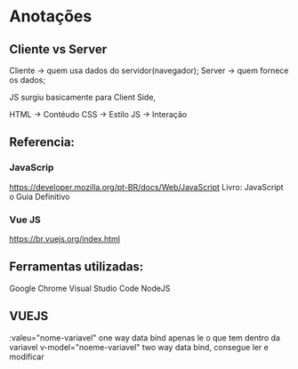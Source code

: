 # Anotações
## Cliente vs  Server
Cliente -> quem usa dados do servidor(navegador);
Server -> quem fornece os dados;

JS surgiu basicamente para Client Side,

HTML -> Contéudo
CSS -> Estilo
JS -> Interação

## Referencia:
### JavaScrip
https://developer.mozilla.org/pt-BR/docs/Web/JavaScript
Livro: JavaScript o Guia Definitivo

### Vue JS
https://br.vuejs.org/index.html



## Ferramentas utilizadas:
Google Chrome
Visual Studio Code
NodeJS

## VUEJS

:valeu="nome-variavel" one way data bind  apenas le o que tem dentro da variavel
v-model="noeme-variavel" two way data bind, consegue ler e modificar